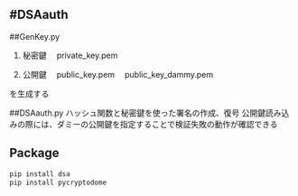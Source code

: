 #DSAauth
------------------------
##GenKey.py 
1. 秘密鍵
　private_key.pem

2. 公開鍵
　public_key.pem
　public_key_dammy.pem

を生成する

##DSAauth.py
ハッシュ関数と秘密鍵を使った署名の作成、復号
公開鍵読み込みの際には、ダミーの公開鍵を指定することで検証失敗の動作が確認できる
## Package
```bash
pip install dsa
pip install pycryptodome
```